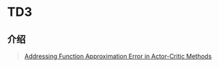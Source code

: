 # TD3

## 介绍

> [Addressing Function Approximation Error in Actor-Critic Methods](https://arxiv.org/abs/1802.09477)

